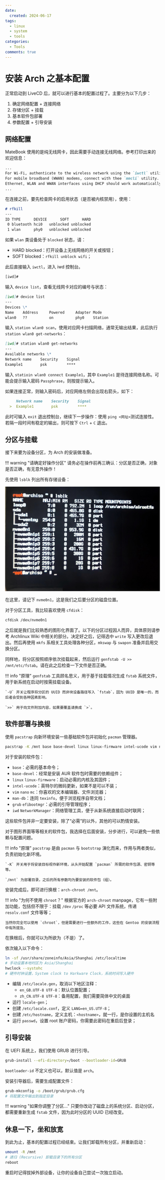 ```yaml
---
date:
  created: 2024-06-17
tags:
  - linux
  - system
  - tools
categories:
  - Tools
comments: true
---
```


# 安装 Arch 之基本配置

正常启动到 LiveCD 后，就可以进行基本的配置过程了。<!-- more -->主要分为以下几步：

1. 确定网络配置 + 连接网络
2. 存储分区 + 挂载
3. 基本软件包部署
4. 参数配置 + 引导安装

## 网络配置

MateBook 使用的是纯无线网卡，因此需要手动连接无线网络。参考打印出来的欢迎信息：

```md
...
For Wi-Fi, authenticate to the wireless network using the `iwctl` utility.
For mobile broadband (WWAN) modems, connect with thee `mmcli` utility.
Ethernet, WLAN and WWAN interfaces using DHCP should work automatically.
...
```

在连接之前，要先检查网卡的启用状态（是否被内核禁用），使用：

```md
# rfkill
---
ID TYPE      DEVICE      SOFT      HARD
 0 bluetooth hci0   unblocked unblocked
 1 wlan      phy0   unblocked unblocked
```

如果 `wlan` 类设备处于 `blocked` 状态，请：

- HARD blocked：打开设备上无线网络的开关或按钮；
- SOFT blocked：`rfkill unblock wifi`；

此后直接输入 `iwctl`，进入 iwd 控制台。

```sh
[iwd]#
```

输入 `device list`，查看无线网卡对应的编号与状态：

```md
[iwd]# device list
---
Devices \*
Name    Address     Powered     Adapter Mode
wlan0   ??          on          phy0    Station
```

输入 `station wlan0 scan`，使用对应网卡扫描网络，通常无输出结果，此后执行 `station wlan0 get-networks`：

```md
[iwd]# station wlan0 get-networks
---
Available networks \*
Network name    Security    Signal
Example1        psk         ****
```

输入 `statioin wlan0 connect Example1`，其中 `Example1` 是待连接网络名称。可能会提示输入密码 `Passphrase`，则按提示输入。

如果连接正常，则输入密码后，对应网络左侧会出现右箭头，如下：

```md
     Network name    Security    Signal
  >  Example1        psk         ****
```

此时可输入 `exit` 退出控制台，继续下一步操作：使用 `ping <网址>`测试连接性。若隔一段时间有稳定的输出，则可按下 `Ctrl` + `C` 退出。

## 分区与挂载

接下来要为设备分区，为 Arch 的安装做准备。

!!! warning "请确定好操作分区"
    请务必在操作前再三确认：分区是否正确，对象是否正确，有无意外操作！

先使用 `lsblk` 列出所有存储设备：

![lsblk 命令输出](img/lsblk.jpg)

在这里，请记下 `nvme0n1`，这是我们之后要分区的磁盘位置。

对于分区工具，我比较喜欢使用 `cfdisk`：

```sh
cfdisk /dev/nvme0n1
```

之后就是我们比较熟悉的图形化界面了。以下的分区过程因人而异，具体原则请参考 Archlinux Wiki 中相关的部分。决定好之后，记得选中 `write` 写入更改后退出。然后再使用 `mkfs` 系相关工具处理各种分区，`mkswap` 与 `swapon` 准备并启用交换分区。

同样地，将分区按照顺序依次挂载起来，然后运行 `genfstab -U >> /mnt/etc/fstab`。请在此之后检查一下文件是否正确。

!!! info "原理"
    `genfstab` 工具顾名思义，用于基于挂载情况生成 `fstab` 系统文件，用于新系统在启动时按需挂载设备。

    `-U` 开关让程序将分区的 UUID 而非块设备路径写入 `fstab`，因为 UUID 是唯一的，而后者会受到各种因素影响。

    `>>` 用于向文件附加内容，如果要覆盖请换成 `>`。

## 软件部署与换根

使用 `pacstrap` 向新环境安装一些基础软件包并初始化 `pacman` 管理器。

```sh
pacstrap -K /mnt base base-devel linux linux-firmware intel-ucode vim nano mc man-db grub efibootmgr iwd NetworkManager
```

对于安装的软件包：

- `base`：必需的基本命令；
- `base-devel`：经常是安装 AUR 软件包时需要的依赖组件；
- `linux` `linux-firmware`：启动必需的内核及其固件；
- `intel-ucode`：英特尔的微码更新，如果不是可以不装；
- `vim` `nano` `mc`：你喜欢的文本编辑器、文件浏览器；
- `man-db`：连同 `texinfo`，便于浏览程序自带文档；
- `grub` `efibootmgr`：必需的引导管理程序；
- `iwd` `NetworkManager`：网络管理工具，便于从新系统直接启动时联网；

这些软件包并非一定要安装，除了“必需”的以外，其他的可以酌情安装。

对于图形界面等等相关的软件包，我选择在后面安装，分步进行，可以避免一些依赖与配置问题。

!!! info "原理"
    `pacstrap` 是由 `pacman` 与 `bootstrap` 演化而来，作用与两者类似，负责初始化新环境。

    `-K` 开关用于将安装目标视作新环境，从头开始配置 `pacman` 所需的软件包源、密钥等等。

    `/mnt` 为部署目录，之后的所有参数均为要安装的软件包（组）。

安装完成后，即可进行换根：`arch-chroot /mnt`。

!!! info "为何不使用 `chroot`？"
    根据官方的 `arch-chroot` manpage，它有一些附加功能，包括但不限于：挂载 `/dev` `/proc` 等必要 API 文件系统，传递 `resolv.conf` 文件等等；

    当然你完全可以使用 `chroot`，但是需要进行一些额外的工作，这些在 Gentoo 的安装流程中有所提及。

在换根后，你就可以为所欲为（不是）了。

依次输入以下命令：

```sh
ln -sf /usr/share/zoneinfo/Asia/Shanghai /etc/localtime
# 手动设置本地时区为 Asia/Shanghai
hwclock --systohc
# 硬件时钟设置，System clock to Harkware Clock，系统时间写入硬件
```

- 编辑 `/etc/locale.gen`，取消以下地区注释：
  - `en_GB.UTF-8 UTF-8`：默认位置配置；
  - `zh_CN.UTF-8 UTF-8`：备用配置，我们需要简体中文的桌面
- 运行 `locale-gen`；
- 创建 `/etc/locale.conf`，定义 `LANG=en_US.UTF-8`；
- 创建 `/etc/hostname`，定义主机：`<hostname>`，就一行，是你设置的主机名
- 运行 `passwd`，设置 root 账户密码，你需要此密码在重启后登录；

## 引导安装

在 UEFI 系统上，我们使用 GRUB 进行引导。

```sh
grub-install --efi-directory=/boot --bootloader-id=GRUB
```

`bootloader-id` 不定义也可以，默认值是 `arch`。

安装引导器后，需要生成配置文件：

```sh
grub-mkconfig -o /boot/grub/grub.cfg
# 将配置文件输出到指定目录
```

!!! warning "如果你调整了分区..."
    只要你改动了磁盘上的系统分区、启动分区，都需要重新生成 `fstab` 文件，因为此时分区的 UUID 已经改变。

## 休息一下，坐和放宽

到此为止，基本的配置过程已经结束。让我们卸载所有分区，并重新启动：

```sh
umount -R /mnt
# 递归 (Recursive) 卸载目录下的所有分区
reboot
```

重启时记得拔掉外部设备，让你的设备自己尝试一次独立启动。
